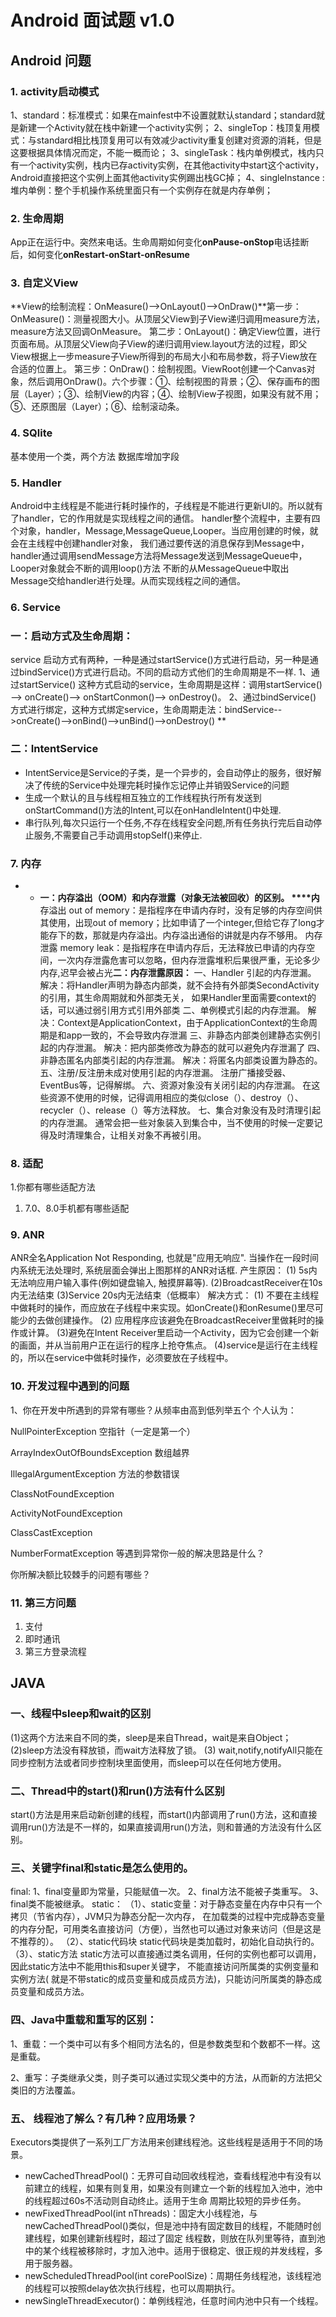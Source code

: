 # Android 面试题 v1.0



## Android 问题



### 1. activity启动模式

1、standard：标准模式：如果在mainfest中不设置就默认standard；standard就是新建一个Activity就在栈中新建一个activity实例；
2、singleTop：栈顶复用模式：与standard相比栈顶复用可以有效减少activity重复创建对资源的消耗，但是这要根据具体情况而定，不能一概而论；
3、singleTask：栈内单例模式，栈内只有一个activity实例，栈内已存activity实例，在其他activity中start这个activity，Android直接把这个实例上面其他activity实例踢出栈GC掉；
4、singleInstance :堆内单例：整个手机操作系统里面只有一个实例存在就是内存单例；


### 2. 生命周期

App正在运行中。突然来电话。生命周期如何变化**onPause-onStop**电话挂断后，如何变化**onRestart-onStart-onResume**


### 3. 自定义View

**View的绘制流程：OnMeasure()——>OnLayout()——>OnDraw()**第一步：OnMeasure()：测量视图大小。从顶层父View到子View递归调用measure方法，measure方法又回调OnMeasure。
第二步：OnLayout()：确定View位置，进行页面布局。从顶层父View向子View的递归调用view.layout方法的过程，即父View根据上一步measure子View所得到的布局大小和布局参数，将子View放在合适的位置上。
第三步：OnDraw()：绘制视图。ViewRoot创建一个Canvas对象，然后调用OnDraw()。六个步骤：①、绘制视图的背景；②、保存画布的图层（Layer）；③、绘制View的内容；④、绘制View子视图，如果没有就不用；
⑤、还原图层（Layer）；⑥、绘制滚动条。


### 4. SQlite

基本使用一个类，两个方法 数据库增加字段


### 5. Handler

Android中主线程是不能进行耗时操作的，子线程是不能进行更新UI的。所以就有了handler，它的作用就是实现线程之间的通信。
handler整个流程中，主要有四个对象，handler，Message,MessageQueue,Looper。当应用创建的时候，就会在主线程中创建handler对象，
我们通过要传送的消息保存到Message中，handler通过调用sendMessage方法将Message发送到MessageQueue中，Looper对象就会不断的调用loop()方法
不断的从MessageQueue中取出Message交给handler进行处理。从而实现线程之间的通信。


### 6. Service



### 一：启动方式及生命周期：

service 启动方式有两种，一种是通过startService()方式进行启动，另一种是通过bindService()方式进行启动。不同的启动方式他们的生命周期是不一样. 1、通过startService()
这种方式启动的service，生命周期是这样：调用startService() --> onCreate()--> onStartConmon()--> onDestroy()。 2、通过bindService()
方式进行绑定，这种方式绑定service，生命周期走法：bindService-->onCreate()-->onBind()-->unBind()-->onDestroy() **


### 二：IntentService

- IntentService是Service的子类，是一个异步的，会自动停止的服务，很好解决了传统的Service中处理完耗时操作忘记停止并销毁Service的问题
- 生成一个默认的且与线程相互独立的工作线程执行所有发送到onStartCommand()方法的Intent,可以在onHandleIntent()中处理.
- 串行队列,每次只运行一个任务,不存在线程安全问题,所有任务执行完后自动停止服务,不需要自己手动调用stopSelf()来停止.
  

### 7. 内存

-
    * **一：内存溢出（OOM）和内存泄露（对象无法被回收）的区别。 ****内**存溢出 out of memory：是指程序在申请内存时，没有足够的内存空间供其使用，出现out of
      memory；比如申请了一个integer,但给它存了long才能存下的数，那就是内存溢出。内存溢出通俗的讲就是内存不够用。 内存泄露 memory
      leak：是指程序在申请内存后，无法释放已申请的内存空间，一次内存泄露危害可以忽略，但内存泄露堆积后果很严重，无论多少内存,迟早会被占光**二：内存泄露原因：**
      一、Handler 引起的内存泄漏。 解决：将Handler声明为静态内部类，就不会持有外部类SecondActivity的引用，其生命周期就和外部类无关，
      如果Handler里面需要context的话，可以通过弱引用方式引用外部类 二、单例模式引起的内存泄漏。
      解决：Context是ApplicationContext，由于ApplicationContext的生命周期是和app一致的，不会导致内存泄漏 三、非静态内部类创建静态实例引起的内存泄漏。
      解决：把内部类修改为静态的就可以避免内存泄漏了 四、非静态匿名内部类引起的内存泄漏。 解决：将匿名内部类设置为静态的。 五、注册/反注册未成对使用引起的内存泄漏。
      注册广播接受器、EventBus等，记得解绑。 六、资源对象没有关闭引起的内存泄漏。 在这些资源不使用的时候，记得调用相应的类似close（）、destroy（）、recycler（）、release（）等方法释放。
      七、集合对象没有及时清理引起的内存泄漏。 通常会把一些对象装入到集合中，当不使用的时候一定要记得及时清理集合，让相关对象不再被引用。
      

### 8. 适配

1.你都有哪些适配方法

1. 7.0、8.0手机都有哪些适配
   

### 9. ANR

ANR全名Application Not Responding, 也就是"应用无响应". 当操作在一段时间内系统无法处理时, 系统层面会弹出上图那样的ANR对话框. 产生原因： (1)
5s内无法响应用户输入事件(例如键盘输入, 触摸屏幕等). (2)BroadcastReceiver在10s内无法结束 (3)Service 20s内无法结束（低概率） 解决方式： (1)
不要在主线程中做耗时的操作，而应放在子线程中来实现。如onCreate()和onResume()里尽可能少的去做创建操作。 (2)
应用程序应该避免在BroadcastReceiver里做耗时的操作或计算。 (3)避免在Intent
Receiver里启动一个Activity，因为它会创建一个新的画面，并从当前用户正在运行的程序上抢夺焦点。 (4)service是运行在主线程的，所以在service中做耗时操作，必须要放在子线程中。


### 10. 开发过程中遇到的问题

1、你在开发中所遇到的异常有哪些？从频率由高到低列举五个 个人认为：

NullPointerException 空指针（一定是第一个）

ArrayIndexOutOfBoundsException 数组越界

IllegalArgumentException 方法的参数错误

ClassNotFoundException

ActivityNotFoundException

ClassCastException

NumberFormatException 等遇到异常你一般的解决思路是什么？

你所解决额比较棘手的问题有哪些？


### 11. 第三方问题

1. 支付
2. 即时通讯
3. 第三方登录流程
   

## JAVA



### 一、线程中sleep和wait的区别

(1)这两个方法来自不同的类，sleep是来自Thread，wait是来自Object； (2)sleep方法没有释放锁，而wait方法释放了锁。 (3)
wait,notify,notifyAll只能在同步控制方法或者同步控制块里面使用，而sleep可以在任何地方使用。


### 二、Thread中的start()和run()方法有什么区别

start()方法是用来启动新创建的线程，而start()内部调用了run()方法，这和直接调用run()方法是不一样的，如果直接调用run()方法，则和普通的方法没有什么区别。


### 三、关键字final和static是怎么使用的。

final: 1、final变量即为常量，只能赋值一次。 2、final方法不能被子类重写。 3、final类不能被继承。 static： （1）、static变量：对于静态变量在内存中只有一个拷贝（节省内存），JVM只为静态分配一次内存，
在加载类的过程中完成静态变量的内存分配，可用类名直接访问（方便），当然也可以通过对象来访问（但是这是不推荐的）。 （2）、static代码块 static代码块是类加载时，初始化自动执行的。
（3）、static方法 static方法可以直接通过类名调用，任何的实例也都可以调用，因此static方法中不能用this和super关键字， 不能直接访问所属类的实例变量和实例方法(
就是不带static的成员变量和成员成员方法)，只能访问所属类的静态成员变量和成员方法。


### 四、Java中重载和重写的区别：

1、重载：一个类中可以有多个相同方法名的，但是参数类型和个数都不一样。这是重载。

2、重写：子类继承父类，则子类可以通过实现父类中的方法，从而新的方法把父类旧的方法覆盖。


### 五、 线程池了解么？有几种？应用场景？

Executors类提供了一系列工厂方法用来创建线程池。这些线程是适用于不同的场景。

- newCachedThreadPool()：无界可自动回收线程池，查看线程池中有没有以前建立的线程，如果有则复用，如果没有则建立一个新的线程加入池中，池中的线程超过60s不活动则自动终止。适用于生命
  周期比较短的异步任务。
- newFixedThreadPool(int nThreads)：固定大小线程池，与newCachedThreadPool()类似，但是池中持有固定数目的线程，不能随时创建线程，如果创建新线程时，超过了固定
  线程数，则放在队列里等待，直到池中的某个线程被移除时，才加入池中。适用于很稳定、很正规的并发线程，多用于服务器。
- newScheduledThreadPool(int corePoolSize)：周期任务线程池，该线程池的线程可以按照delay依次执行线程，也可以周期执行。
- newSingleThreadExecutor()：单例线程池，任意时间内池中只有一个线程。

